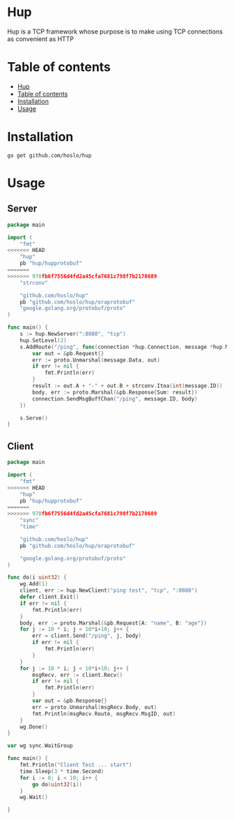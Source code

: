 <!-- Add banner here -->

# Hup

<!-- Add buttons here -->

<!-- Describe your project in brief -->
Hup is a TCP framework whose purpose is to make using TCP connections as convenient as HTTP

<!-- The project title should be self explanotory and try not to make it a mouthful. (Although exceptions exist- **awesome-readme-writing-guide-for-open-source-projects** - would have been a cool name)
Add a cover/banner image for your README. **Why?** Because it easily **grabs people's attention** and it **looks cool**(*duh!obviously!*).
The best dimensions for the banner is **1280x650px**. You could also use this for social preview of your repo.
I personally use [**Canva**](https://www.canva.com/) for creating the banner images. All the basic stuff is **free**(*you won't need the pro version in most cases*).
There are endless badges that you could use in your projects. And they do depend on the project. Some of the ones that I commonly use in every projects are given below. 
I use [**Shields IO**](https://shields.io/) for making badges. It is a simple and easy to use tool that you can use for almost all your badge cravings. -->

<!-- Some badges that you could use -->

<!-- ![GitHub release (latest by date including pre-releases)](https://img.shields.io/github/v/release/navendu-pottekkat/awesome-readme?include_prereleases)
: This badge shows the version of the current release.
![GitHub last commit](https://img.shields.io/github/last-commit/navendu-pottekkat/awesome-readme)
: I think it is self-explanatory. This gives people an idea about how the project is being maintained.
![GitHub issues](https://img.shields.io/github/issues-raw/navendu-pottekkat/awesome-readme)
: This is a dynamic badge from [**Shields IO**](https://shields.io/) that tracks issues in your project and gets updated automatically. It gives the user an idea about the issues and they can just click the badge to view the issues.
![GitHub pull requests](https://img.shields.io/github/issues-pr/navendu-pottekkat/awesome-readme)
: This is also a dynamic badge that tracks pull requests. This notifies the maintainers of the project when a new pull request comes.
![GitHub All Releases](https://img.shields.io/github/downloads/navendu-pottekkat/awesome-readme/total): If you are not like me and your project gets a lot of downloads(*I envy you*) then you should have a badge that shows the number of downloads! This lets others know how **Awesome** your project is and is worth contributing to.
![GitHub](https://img.shields.io/github/license/navendu-pottekkat/awesome-readme)
: This shows what kind of open-source license your project uses. This is good idea as it lets people know how they can use your project for themselves.
![Tweet](https://img.shields.io/twitter/url?style=flat-square&logo=twitter&url=https%3A%2F%2Fnavendu.me%2Fnsfw-filter%2Findex.html): This is not essential but it is a cool way to let others know about your project! Clicking this button automatically opens twitter and writes a tweet about your project and link to it. All the user has to do is to click tweet. Isn't that neat? -->

# Table of contents

<!-- After you have introduced your project, it is a good idea to add a **Table of contents** or **TOC** as **cool** people say it. This would make it easier for people to navigate through your README and find exactly what they are looking for.
Here is a sample TOC(*wow! such cool!*) that is actually the TOC for this README. -->

- [Hup](#Hup)
- [Table of contents](#table-of-contents)
- [Installation](#installation)
- [Usage](#usage)
<!--- [Development](#development)
- [Contribute](#contribute)
    - [Sponsor](#sponsor)
    - [Adding new features or fixing bugs](#adding-new-features-or-fixing-bugs)
- [License](#license)
- [Footer](#footer) -->

# Installation
`go get github.com/hoslo/hup`  
<!-- *You might have noticed the **Back to top** button(if not, please notice, it's right there!). This is a good idea because it makes your README **easy to navigate.*** 
The first one should be how to install(how to generally use your project or set-up for editing in their machine).
This should give the users a concrete idea with instructions on how they can use your project repo with all the steps.
Following this steps, **they should be able to run this in their device.**
A method I use is after completing the README, I go through the instructions from scratch and check if it is working. -->

<!-- Here is a sample instruction:
To use this project, first clone the repo on your device using the command below:
```git init```
```git clone https://github.com/navendu-pottekkat/nsfw-filter.git``` -->

# Usage
## Server
```go
package main

import (
	"fmt"
<<<<<<< HEAD
	"hup"
	pb "hup/hupprotobuf"
=======
>>>>>>> 970fb6f7556d4fd2a45cfa7681c798f7b2170689
	"strconv"

	"github.com/hoslo/hup"
	pb "github.com/hoslo/hup/oraprotobuf"
	"google.golang.org/protobuf/proto"
)

func main() {
	s := hup.NewServer(":8080", "tcp")
	hup.SetLevel(2)
	s.AddRoute("/ping", func(connection *hup.Connection, message *hup.Message) {
		var out = &pb.Request{}
		err := proto.Unmarshal(message.Data, out)
		if err != nil {
			fmt.Println(err)
		}
		result := out.A + "-" + out.B + strconv.Itoa(int(message.ID))
		body, err := proto.Marshal(&pb.Response{Sum: result})
		connection.SendMsgBuffChan("/ping", message.ID, body)
	})

	s.Serve()
}

```
## Client
```go
package main

import (
	"fmt"
<<<<<<< HEAD
	"hup"
	pb "hup/hupprotobuf"
=======
>>>>>>> 970fb6f7556d4fd2a45cfa7681c798f7b2170689
	"sync"
	"time"

	"github.com/hoslo/hup"
	pb "github.com/hoslo/hup/oraprotobuf"

	"google.golang.org/protobuf/proto"
)

func do(i uint32) {
	wg.Add(1)
	client, err := hup.NewClient("ping test", "tcp", ":8080")
	defer client.Exit()
	if err != nil {
		fmt.Println(err)
	}
	body, err := proto.Marshal(&pb.Request{A: "name", B: "age"})
	for j := 10 * i; j < 10*i+10; j++ {
		err = client.Send("/ping", j, body)
		if err != nil {
			fmt.Println(err)
		}
	}
	for j := 10 * i; j < 10*i+10; j++ {
		msgRecv, err := client.Recv()
		if err != nil {
			fmt.Println(err)
		}
		var out = &pb.Response{}
		err = proto.Unmarshal(msgRecv.Body, out)
		fmt.Println(msgRecv.Route, msgRecv.MsgID, out)
	}
	wg.Done()
}

var wg sync.WaitGroup

func main() {
	fmt.Println("Client Test ... start")
	time.Sleep(3 * time.Second)
	for i := 0; i < 10; i++ {
		go do(uint32(i))
	}
	wg.Wait()

}

```
<!-- This is optional and it is used to give the user info on how to use the project after installation. This could be added in the Installation section also. -->

<!--# Development
[(Back to top)](#table-of-contents)-->

<!-- This is the place where you give instructions to developers on how to modify the code.
You could give **instructions in depth** of **how the code works** and how everything is put together.
You could also give specific instructions to how they can setup their development environment.
Ideally, you should keep the README simple. If you need to add more complex explanations, use a wiki. Check out [this wiki](https://github.com/navendu-pottekkat/nsfw-filter/wiki) for inspiration. -->

<!--# Contribute
[(Back to top)](#table-of-contents)-->

<!-- This is where you can let people know how they can **contribute** to your project. Some of the ways are given below.
Also this shows how you can add subsections within a section. -->

<!--### Sponsor
[(Back to top)](#table-of-contents)-->

<!-- Your project is gaining traction and it is being used by thousands of people(***with this README there will be even more***). Now it would be a good time to look for people or organisations to sponsor your project. This could be because you are not generating any revenue from your project and you require money for keeping the project alive.
You could add how people can sponsor your project in this section. Add your patreon or GitHub sponsor link here for easy access.
A good idea is to also display the sponsors with their organisation logos or badges to show them your love!(*Someday I will get a sponsor and I can show my love*) -->

<!--### Adding new features or fixing bugs
[(Back to top)](#table-of-contents)-->

<!-- This is to give people an idea how they can raise issues or feature requests in your projects. 
You could also give guidelines for submitting and issue or a pull request to your project.
Personally and by standard, you should use a [issue template](https://github.com/navendu-pottekkat/nsfw-filter/blob/master/ISSUE_TEMPLATE.md) and a [pull request template](https://github.com/navendu-pottekkat/nsfw-filter/blob/master/PULL_REQ_TEMPLATE.md)(click for examples) so that when a user opens a new issue they could easily format it as per your project guidelines.
You could also add contact details for people to get in touch with you regarding your project. -->

<!--# License
[(Back to top)](#table-of-contents)-->

<!-- Adding the license to README is a good practice so that people can easily refer to it.
Make sure you have added a LICENSE file in your project folder. **Shortcut:** Click add new file in your root of your repo in GitHub > Set file name to LICENSE > GitHub shows LICENSE templates > Choose the one that best suits your project!
I personally add the name of the license and provide a link to it like below. -->

<!--[GNU General Public License version 3](https://opensource.org/licenses/GPL-3.0)-->

<!--# Footer
[(Back to top)](#table-of-contents)-->

<!-- Let's also add a footer because I love footers and also you **can** use this to convey important info.
Let's make it an image because by now you have realised that multimedia in images == cool(*please notice the subtle programming joke). -->

<!--Leave a star in GitHub, give a clap in Medium and share this guide if you found this helpful.-->

<!-- Add the footer here -->

<!-- ![Footer](https://github.com/navendu-pottekkat/awesome-readme/blob/master/fooooooter.png) -->
